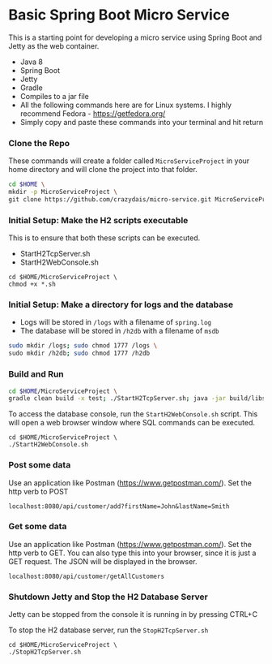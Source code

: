 # Basic Spring Boot Micro Service

This is a starting point for developing a micro service using Spring Boot and Jetty as the web container.

  - Java 8
  - Spring Boot
  - Jetty
  - Gradle
  - Compiles to a jar file
  - All the following commands here are for Linux systems.  I highly recommend Fedora - https://getfedora.org/
  - Simply copy and paste these commands into your terminal and hit return

### Clone the Repo

These commands will create a folder called `MicroServiceProject` in your home directory and will clone the project into that folder.

```sh
cd $HOME \
mkdir -p MicroServiceProject \
git clone https://github.com/crazydais/micro-service.git MicroServiceProject
```

### Initial Setup: Make the H2 scripts executable
This is to ensure that both these scripts can be executed.
- StartH2TcpServer.sh
- StartH2WebConsole.sh
```
cd $HOME/MicroServiceProject \
chmod +x *.sh
```

### Initial Setup: Make a directory for logs and the database
- Logs will be stored in `/logs` with a filename of `spring.log`
- The database will be stored in `/h2db` with a filename of `msdb`
```sh
sudo mkdir /logs; sudo chmod 1777 /logs \
sudo mkdir /h2db; sudo chmod 1777 /h2db
```

### Build and Run
```sh
cd $HOME/MicroServiceProject \
gradle clean build -x test; ./StartH2TcpServer.sh; java -jar build/libs/microservice.jar
```

To access the database console, run the `StartH2WebConsole.sh` script.  This will open a web browser window where SQL commands can be executed.
```
cd $HOME/MicroServiceProject \
./StartH2WebConsole.sh
```

### Post some data

Use an application like Postman (https://www.getpostman.com/).  Set the http verb to POST
```
localhost:8080/api/customer/add?firstName=John&lastName=Smith
```

### Get some data
Use an application like Postman (https://www.getpostman.com/).  Set the http verb to GET.
You can also type this into your browser, since it is just a GET request. The JSON will be displayed in the browser.
```
localhost:8080/api/customer/getAllCustomers
```


### Shutdown Jetty and Stop the H2 Database Server
Jetty can be stopped from the console it is running in by pressing CTRL+C

To stop the H2 database server, run the `StopH2TcpServer.sh`
```
cd $HOME/MicroServiceProject \
./StopH2TcpServer.sh
```